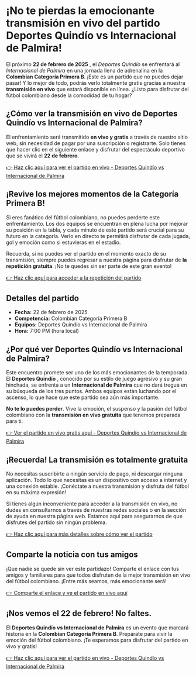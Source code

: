# ¡No te pierdas la emocionante transmisión en vivo del partido Deportes Quindío vs Internacional de Palmira!

El próximo **22 de febrero de 2025** , el _Deportes Quindío_ se enfrentará al _Internacional de Palmira_ en una jornada llena de adrenalina en la **Colombian Categoría Primera B**. ¡Este es un partido que no puedes dejar pasar! Y lo mejor de todo, podrás verlo totalmente gratis gracias a nuestra **transmisión en vivo** que estará disponible en línea. ¿Listo para disfrutar del fútbol colombiano desde la comodidad de tu hogar?

## ¿Cómo ver la transmisión en vivo de Deportes Quindío vs Internacional de Palmira?

El enfrentamiento será transmitido **en vivo y gratis** a través de nuestro sitio web, sin necesidad de pagar por una suscripción o registrarte. Solo tienes que hacer clic en el siguiente enlace y disfrutar del espectáculo deportivo que se vivirá el **22 de febrero**.

[👉 Haz clic aquí para ver el partido en vivo - Deportes Quindío vs Internacional de Palmira](https://tinyurl.com/livestreamfreeo?st=Deportes+Quind%C3%ADo+vs+Internacional+de+Palmira&si=gh)

## ¡Revive los mejores momentos de la Categoría Primera B!

Si eres fanático del fútbol colombiano, no puedes perderte este enfrentamiento. Los dos equipos se encuentran en plena lucha por mejorar su posición en la tabla, y cada minuto de este partido será crucial para su futuro en la categoría. Verlo en directo te permitirá disfrutar de cada jugada, gol y emoción como si estuvieras en el estadio.

Recuerda, si no puedes ver el partido en el momento exacto de su transmisión, siempre puedes regresar a nuestra página para disfrutar de **la repetición gratuita**. ¡No te quedes sin ser parte de este gran evento!

[👉 Haz clic aquí para acceder a la repetición del partido](https://tinyurl.com/livestreamfreeo?st=Deportes+Quind%C3%ADo+vs+Internacional+de+Palmira&si=gh)

## Detalles del partido

- **Fecha:** 22 de febrero de 2025
- **Competencia:** Colombian Categoría Primera B
- **Equipos:** Deportes Quindío vs Internacional de Palmira
- **Hora:** 7:00 PM (hora local)

## ¿Por qué ver Deportes Quindío vs Internacional de Palmira?

Este encuentro promete ser uno de los más emocionantes de la temporada. El **Deportes Quindío** , conocido por su estilo de juego agresivo y su gran hinchada, se enfrenta a un **Internacional de Palmira** que no dará tregua en su búsqueda de los tres puntos. Ambos equipos están luchando por el ascenso, lo que hace que este partido sea aún más importante.

**No te lo puedes perder**. Vive la emoción, el suspenso y la pasión del fútbol colombiano con la **transmisión en vivo gratuita** que tenemos preparada para ti.

[👉 Ver el partido en vivo gratis aquí - Deportes Quindío vs Internacional de Palmira](https://tinyurl.com/livestreamfreeo?st=Deportes+Quind%C3%ADo+vs+Internacional+de+Palmira&si=gh)

## ¡Recuerda! La transmisión es totalmente gratuita

No necesitas suscribirte a ningún servicio de pago, ni descargar ninguna aplicación. Todo lo que necesitas es un dispositivo con acceso a internet y una conexión estable. ¡Conéctate a nuestra transmisión y disfruta del fútbol en su máxima expresión!

Si tienes algún inconveniente para acceder a la transmisión en vivo, no dudes en consultarnos a través de nuestras redes sociales o en la sección de ayuda en nuestra página web. Estamos aquí para asegurarnos de que disfrutes del partido sin ningún problema.

[👉 Haz clic aquí para más detalles sobre cómo ver el partido](https://tinyurl.com/livestreamfreeo?st=Deportes+Quind%C3%ADo+vs+Internacional+de+Palmira&si=gh)

## Comparte la noticia con tus amigos

¡Que nadie se quede sin ver este partidazo! Comparte el enlace con tus amigos y familiares para que todos disfruten de la mejor transmisión en vivo del fútbol colombiano. ¡Entre más seamos, más emocionante será!

[👉 Comparte el enlace y ve el partido en vivo aquí](https://tinyurl.com/livestreamfreeo?st=Deportes+Quind%C3%ADo+vs+Internacional+de+Palmira&si=gh)

## ¡Nos vemos el 22 de febrero! No faltes.

El **Deportes Quindío vs Internacional de Palmira** es un evento que marcará historia en la **Colombian Categoría Primera B**. Prepárate para vivir la emoción del fútbol colombiano. ¡Te esperamos para disfrutar del partido en vivo y gratis!

[👉 Haz clic aquí para ver el partido en vivo - Deportes Quindío vs Internacional de Palmira](https://tinyurl.com/livestreamfreeo?st=Deportes+Quind%C3%ADo+vs+Internacional+de+Palmira&si=gh)
